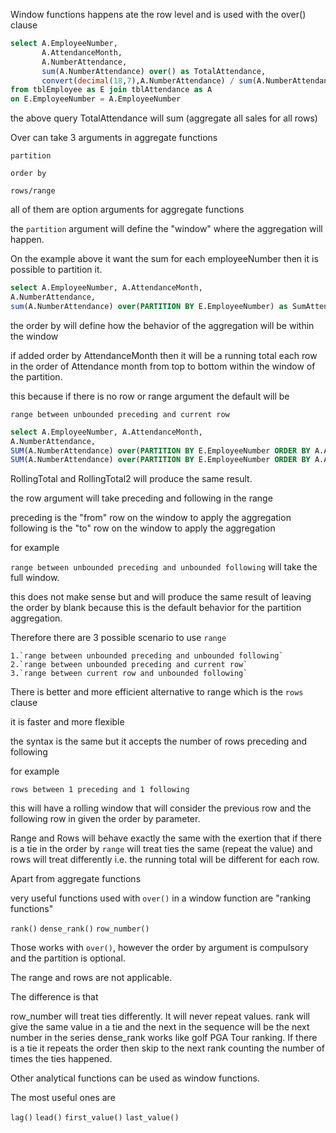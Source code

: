 Window functions happens ate the row level
and is used with the over() clause

```sql
select A.EmployeeNumber,
       A.AttendanceMonth,
       A.NumberAttendance,
       sum(A.NumberAttendance) over() as TotalAttendance,
       convert(decimal(18,7),A.NumberAttendance) / sum(A.NumberAttendance) over() * 100.0000 as PercentageAttendance
from tblEmployee as E join tblAttendance as A
on E.EmployeeNumber = A.EmployeeNumber
```

the above query TotalAttendance will sum (aggregate all sales for all rows)

Over can take 3 arguments in aggregate functions

`partition`

`order by`

`rows/range`

all of them are option arguments for aggregate functions

the `partition` argument will define the "window" where the aggregation will
happen.

On the example above it want the sum for each employeeNumber then
it is possible to partition it.

```sql
select A.EmployeeNumber, A.AttendanceMonth,
A.NumberAttendance,
sum(A.NumberAttendance) over(PARTITION BY E.EmployeeNumber) as SumAttendance,
```

the order by will define how the behavior of the aggregation will be within the
window

if added order by AttendanceMonth then it will be a running total
each row in the order of Attendance month from top to bottom within the window of the
partition.

this because if there is no row or range argument the default will be

`range between unbounded preceding and current row`

```sql
select A.EmployeeNumber, A.AttendanceMonth,
A.NumberAttendance,
SUM(A.NumberAttendance) over(PARTITION BY E.EmployeeNumber ORDER BY A.AttendanceMonth RANGE BETWEEN unbounded PRECEDING AND current row ) as RollingTotal,
SUM(A.NumberAttendance) over(PARTITION BY E.EmployeeNumber ORDER BY A.AttendanceMonth) as RollingTotal2
```

RollingTotal and RollingTotal2 will produce the same result.

the row argument will take
preceding and following in the range

preceding is the "from" row on the window to apply the aggregation
following is the "to" row on the window to apply the aggregation

for example

`range between unbounded preceding and unbounded following` will take the full window.

this does not make sense but and will produce the same result of leaving the order by blank
because this is the default behavior for the partition aggregation.

Therefore there are 3 possible scenario to use `range`

    1.`range between unbounded preceding and unbounded following`
    2.`range between unbounded preceding and current row`
    3.`range between current row and unbounded following`

There is better and more efficient alternative to range which is the `rows` clause

it is faster and more flexible

the syntax is the same but it accepts the number of rows preceding and following

for example

`rows between 1 preceding and 1 following`

this will have a rolling window that will consider the previous row and the following
row in given the order by parameter.

Range and Rows will behave exactly the same with the exertion that if there is a
tie in the order by `range` will treat ties the same (repeat the value) and
rows will treat differently i.e. the running total will be different for each row.

Apart from aggregate functions

very useful functions used with `over()` in a window function are "ranking functions"

`rank()`
`dense_rank()`
`row_number()`

Those works with `over()`, however the order by argument is compulsory and the partition is optional.

The range and rows are not applicable.

The difference is that

row_number will treat ties differently. It will never repeat values.
rank will give the same value in a tie and the next in the sequence will be the next number in the series
dense_rank works like golf PGA Tour ranking. If there is a tie it repeats the order then skip to the
next rank counting the number of times the ties happened.

Other analytical functions can be used as window functions.

The most useful ones are

`lag()`
`lead()`
`first_value()`
`last_value()`
